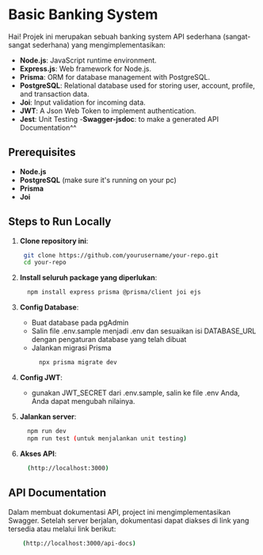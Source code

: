 # Basic Banking System
Hai! Projek ini merupakan sebuah banking system API sederhana (sangat-sangat sederhana) yang mengimplementasikan:
- **Node.js**: JavaScript runtime environment.
- **Express.js**: Web framework for Node.js.
- **Prisma**: ORM for database management with PostgreSQL.
- **PostgreSQL**: Relational database used for storing user, account, profile, and transaction data.
- **Joi**: Input validation for incoming data.
- **JWT**: A Json Web Token to implement authentication.
- **Jest**: Unit Testing
-**Swagger-jsdoc**: to make a generated API Documentation^^

## Prerequisites
- **Node.js**
- **PostgreSQL** (make sure it's running on your pc)
- **Prisma**
- **Joi**

## Steps to Run Locally

1. **Clone repository ini**:
    ```bash
     git clone https://github.com/yourusername/your-repo.git
     cd your-repo
    ```
3. **Install seluruh package yang diperlukan**:
   ```bash
     npm install express prisma @prisma/client joi ejs
   ```
4. **Config Database**:
    - Buat database pada pgAdmin
    - Salin file .env.sample menjadi .env dan sesuaikan isi DATABASE_URL dengan pengaturan database yang telah dibuat
    - Jalankan migrasi Prisma
      ```bash
        npx prisma migrate dev
      ```
5. **Config JWT**:
    - gunakan JWT_SECRET dari .env.sample, salin ke file .env Anda, Anda dapat mengubah nilainya.
      
6. **Jalankan server**:
   ```bash
     npm run dev
     npm run test (untuk menjalankan unit testing)
   ```
   
6. **Akses API**:
   ```bash
     (http://localhost:3000)
   ```
## API Documentation
Dalam membuat dokumentasi API, project ini mengimplementasikan Swagger. Setelah server berjalan, dokumentasi dapat diakses di link yang tersedia atau melalui link berikut:
```bash
    (http://localhost:3000/api-docs)
```
       
